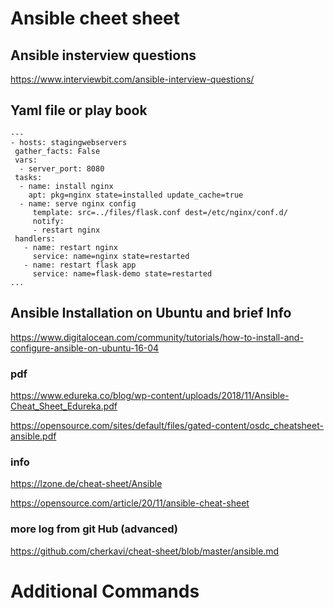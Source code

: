 # Ansible cheet sheet

## Ansible insterview questions
https://www.interviewbit.com/ansible-interview-questions/

## Yaml file or play book
```
---
- hosts: stagingwebservers
 gather_facts: False
 vars:
  - server_port: 8080
 tasks:
  - name: install nginx
    apt: pkg=nginx state=installed update_cache=true
  - name: serve nginx config
     template: src=../files/flask.conf dest=/etc/nginx/conf.d/
     notify:
     - restart nginx
 handlers:
   - name: restart nginx
     service: name=nginx state=restarted
   - name: restart flask app
     service: name=flask-demo state=restarted
...
```

## Ansible Installation on Ubuntu and brief Info
https://www.digitalocean.com/community/tutorials/how-to-install-and-configure-ansible-on-ubuntu-16-04
### pdf
https://www.edureka.co/blog/wp-content/uploads/2018/11/Ansible-Cheat_Sheet_Edureka.pdf

https://opensource.com/sites/default/files/gated-content/osdc_cheatsheet-ansible.pdf

### info
https://lzone.de/cheat-sheet/Ansible

https://opensource.com/article/20/11/ansible-cheat-sheet
### more log from git Hub (advanced)
https://github.com/cherkavi/cheat-sheet/blob/master/ansible.md

# Additional Commands
